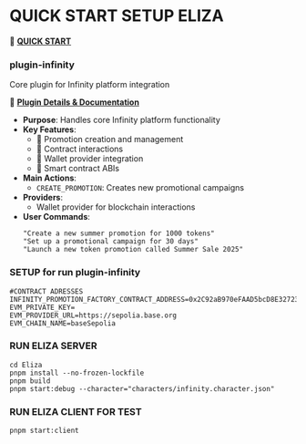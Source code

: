 # QUICK START SETUP ELIZA
📖 **[QUICK START](QUICK_START.md)**


### plugin-infinity
Core plugin for Infinity platform integration

📖 **[Plugin Details & Documentation](../ElizaPlugins/plugin-infinity/README.md)**

- **Purpose**: Handles core Infinity platform functionality
- **Key Features**:
  - 🎯 Promotion creation and management
  - 💼 Contract interactions
  - 🔗 Wallet provider integration
  - 📝 Smart contract ABIs
- **Main Actions**:
  - `CREATE_PROMOTION`: Creates new promotional campaigns
- **Providers**:
  - Wallet provider for blockchain interactions
- **User Commands**:
  ```text
  "Create a new summer promotion for 1000 tokens"
  "Set up a promotional campaign for 30 days"
  "Launch a new token promotion called Summer Sale 2025"
  ```

### SETUP for run plugin-infinity
```.env
#CONTRACT ADRESSES
INFINITY_PROMOTION_FACTORY_CONTRACT_ADDRESS=0x2C92aB970eFAAD5bcD8E327232DAF840821f334c
EVM_PRIVATE_KEY=
EVM_PROVIDER_URL=https://sepolia.base.org
EVM_CHAIN_NAME=baseSepolia
```

### RUN ELIZA SERVER
```
cd Eliza
pnpm install --no-frozen-lockfile
pnpm build
pnpm start:debug --character="characters/infinity.character.json" 
```
### RUN ELIZA CLIENT FOR TEST
```
pnpm start:client
```